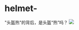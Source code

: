 # helmet-
"头盔热"的背后，是头盔“热”吗？
<img src="https://th.bing.com/th/id/OIP.d5BR-hMUgc0IlIphyinCMgHaI0?pid=Api&rs=1">
